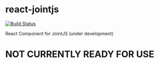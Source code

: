 # react-jointjs
[![Build Status](https://travis-ci.org/dougcalobrisi/react-jointjs.svg?branch=master)](https://travis-ci.org/dougcalobrisi/react-jointjs)

React Component for JointJS (under development)

# NOT CURRENTLY READY FOR USE
